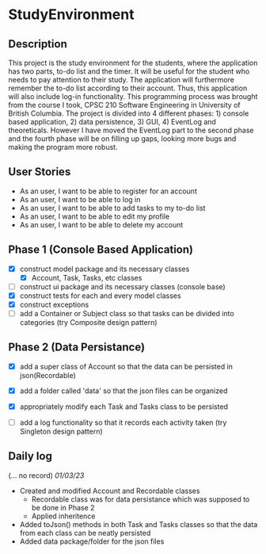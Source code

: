 # StudyEnvironment

## Description
This project is the study environment for the students, where the application has two parts, to-do list and the timer. It will be useful for the student who needs to pay attention to their study. The application will furthermore remember the to-do list according to their account. Thus, this application will also include log-in functionality. This programming process was brought from the course I took, CPSC 210 Software Engineering in University of British Columbia. The project is divided into 4 different phases: 1) console based application, 2) data persistence, 3) GUI, 4) EventLog and theoreticals. However I have moved the EventLog part to the second phase and the fourth phase will be on filling up gaps, looking more bugs and making the program more robust.

## User Stories
- As an user, I want to be able to register for an account
- As an user, I want to be able to log in
- As an user, I want to be able to add tasks to my to-do list
- As an user, I want to be able to edit my profile
- As an user, I want to be able to delete my account

## Phase 1 (Console Based Application)
- [x] construct model package and its necessary classes
    - [x] Account, Task, Tasks, etc classes
- [ ] construct ui package and its necessary classes (console base)
- [x] construct tests for each and every model classes
- [x] construct exceptions
- [ ] add a Container or Subject class so that tasks can be divided into categories (try Composite design pattern)

## Phase 2 (Data Persistance)
- [x] add a super class of Account so that the data can be persisted in json(Recordable)
- [x] add a folder called 'data' so that the json files can be organized
- [x] appropriately modify each Task and Tasks class to be persisted
- [ ] add a log functionality so that it records each activity taken (try Singleton design pattern)


## Daily log
(... no record)
*01/03/23*
- Created and modified Account and Recordable classes
    - Recordable class was for data persistance which was supposed to be done in Phase 2
    - Applied inheritence
- Added toJson() methods in both Task and Tasks classes so that the data from each class can be neatly persisted
- Added data package/folder for the json files